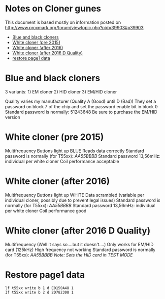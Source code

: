 # Notes on Cloner gunes

This document is based mostly on information posted on http://www.proxmark.org/forum/viewtopic.php?pid=39903#p39903

- [Blue and black cloners](#blue-and-black-cloners)
- [White cloner (pre 2015)](#white-cloner-(pre-2015))
- [White cloner (after 2016)](#white-cloner-(after-2016))
- [White cloner (after 2016 D Quality)](#white-cloner-(after-2016-d-quality))
- [restore page1 data](#restore-page1-data)


# Blue and black cloners

3 variants: 
    1) EM cloner
    2) HID cloner
    3) EM/HID cloner

Quality varies my manufacturer (Quality A (Good) until D (Bad))
They set a password on block 7 of the chip and set the password enable bit in block 0
Standard password is normally:    51243648
Be sure to purchase the EM/HID version

# White cloner (pre 2015)
Multifrequency
Buttons light up BLUE
Reads data correctly
Standard password is normally (for T55xx):  *AA55BBBB*
Standard password 13,56mHz:       individual per white cloner
Coil performance acceptable 

# White cloner (after 2016)
Multifrequency
Buttons light up  WHITE
Data scrambled (variable per individual cloner, possibly due to prevent legal issues)
Standard password is normally (for T55xx):  *AA55BBBB*
Standard password 13,56mHz:       individual per white cloner
Coil performance good

# White cloner (after 2016 D Quality)
Multifrequency (Well it says so....but it doesn't....)
Only works for EM/HID card (125kHz)
High frequency not working
Standard password is normally (for T55xx):  *AA55BBBB*
*Note: Sets the HID card in TEST MODE*


# Restore page1 data
```
lf t55xx write b 1 d E0150A48 1
If t55xx write b 2 d 2D782308 1
```
